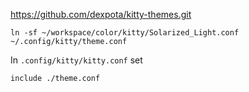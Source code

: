 https://github.com/dexpota/kitty-themes.git

`ln -sf ~/workspace/color/kitty/Solarized_Light.conf ~/.config/kitty/theme.conf`

In `.config/kitty/kitty.conf` set

```text
include ./theme.conf
```

